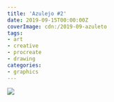 ```yaml
---
title: 'Azulejo #2'
date: 2019-09-15T00:00:00Z
coverImage: cdn:/2019-09-azuleto
tags:
- art
- creative
- procreate
- drawing
categories:
- graphics
---
```


![](cdn:/2019-09-azuleto?class=fw)
